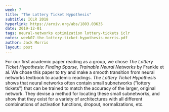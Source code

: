 ```yaml
---
week: 7
title: "The Lottery Ticket Hypothesis"
subtitle: ICLR 2018
hyperlink: https://arxiv.org/abs/1803.03635
date: 2019-12-01
tags: neural-networks optimization lottery-tickets iclr
notes: week07-the-lottery-ticket-hypothesis-morris.pdf
author: Jack Morris
layout: post
---
```

For our first academic paper reading as a group, we chose *The Lottery Ticket
Hypothesis: Finding Sparse, Trainable Neural Networks* by Frankle et al. We
chose this paper to try and make a smooth transition from neural networks
textbook to academic readings. *The Lottery Ticket Hypothesis* shows that neural
networks often contain small subnetworks ("lottery tickets") that can be trained
to match the accuracy of the larger, original network. They devise a method for
locating these small subnetworks, and show that they exist for a variety of
architectures with all different combinations of activation functions, dropout,
normalizations, etc.
